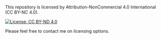 This repository is licensed by Attribution-NonCommercial 4.0 International (CC BY-NC 4.0).

[![License: CC BY-ND 4.0](https://img.shields.io/badge/License-CC%20BY--ND%204.0-lightgrey.svg)](https://creativecommons.org/licenses/by-nd/4.0/)

Please feel free to contact me on licensing options.
